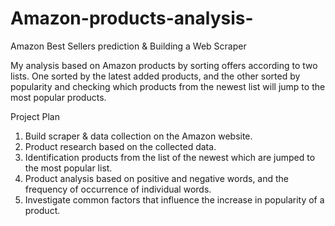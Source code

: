 # Amazon-products-analysis-
Amazon Best Sellers prediction & Building a Web Scraper 

My analysis based on Amazon products by sorting offers according to two lists. One sorted by the latest added products, and the other sorted by popularity and checking which products from the newest list will jump to the most popular products.

Project Plan
1. Build scraper & data collection on the Amazon website.  
2. Product research based on the collected data. 
3. Identification products from the list of the newest which are jumped to the most popular list. 
4. Product analysis based on positive and negative words, and the frequency of occurrence of individual words.
5. Investigate common factors that influence the increase in popularity of a product.
